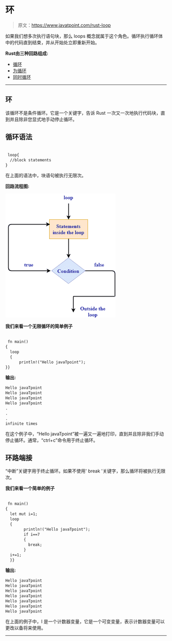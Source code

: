 # 环

> 原文：<https://www.javatpoint.com/rust-loop>

如果我们想多次执行语句块，那么 loops 概念就属于这个角色。循环执行循环体中的代码直到结束，并从开始处立即重新开始。

**Rust由三种回路组成:**

*   [循环](rust-loop)
*   [为循环](rust-for-loop)
*   [同时循环](rust-while-loop)

* * *

## 环

该循环不是条件循环。它是一个关键字，告诉 Rust 一次又一次地执行代码块，直到并且除非您显式地手动停止循环。

## 循环语法

```

 loop{
  //block statements
}

```

在上面的语法中，块语句被执行无限次。

**回路流程图:**

![Rust loop](img/16781762a80cce3ca04243ddb1071a1e.png)

**我们来看一个无限循环的简单例子**

```

 fn main()
{
  loop
  {
      println!("Hello javaTpoint");
}}

```

**输出:**

```
Hello javaTpoint
Hello javaTpoint
Hello javaTpoint
Hello javaTpoint
.
.
.
infinite times 

```

在这个例子中，“Hello javaTpoint”被一遍又一遍地打印，直到并且除非我们手动停止循环。通常，“ctrl+c”命令用于终止循环。

## 环路端接

“中断”关键字用于终止循环。如果不使用' break '关键字，那么循环将被执行无限次。

**我们来看一个简单的例子**

```

 fn main()
{
  let mut i=1;
  loop
  {
        println!("Hello javaTpoint");
        if i==7 
        {
          break;
        }
  i+=1;
  }}

```

**输出:**

```
Hello javaTpoint
Hello javaTpoint
Hello javaTpoint
Hello javaTpoint
Hello javaTpoint
Hello javaTpoint
Hello javaTpoint

```

在上面的例子中，I 是一个计数器变量，它是一个可变变量，表示计数器变量可以更改以备将来使用。

* * *